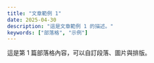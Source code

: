 ```yaml
---
title: "文章範例 1"
date: 2025-04-30
description: "這是文章範例 1 的描述。"
keywords: ["部落格", "示例"]
---
```


這是第 1 篇部落格內容，可以自訂段落、圖片與排版。
